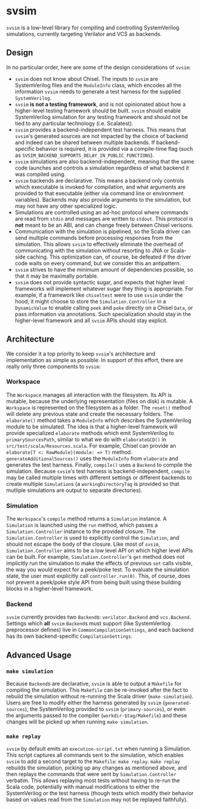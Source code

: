# svsim

`svsim` is a low-level library for compiling and controlling SystemVerilog
simulations, currently targeting Verilator and VCS as backends.

## Design

In no particular order, here are some of the design considerations of `svsim`:
* `svsim` does not know about Chisel. The inputs to `svsim` are SystemVerilog
  files and the `ModuleInfo` class, which encodes all the information `svsim`
  needs to generate a test harness for the supplied `SystemVerilog`.
* `svsim` **is not a testing framework**, and is not opinionated about how a
  higher-level testing framework should be built. `svsim` should enable
  SystemVerilog simulation for any testing framework and should not be tied to
  any particular technology (i.e. Scalatest).
* `svsim` provides a backend-independent test harness. This means that `svsim`'s
  generated sources are not impacted by the choice of backend and indeed can be
  shared between multiple backends. If backend-specific behavior is required, it
  is provided via a compile-time flag (such as
  `SVSIM_BACKEND_SUPPORTS_DELAY_IN_PUBLIC_FUNCTIONS`).
* `svsim` simulations are also backend-independent, meaning that the same code
  launches and controls a simulation regardless of what backend it was compiled
  using. 
* `svsim` backends are declarative. This means a backend only controls which
  executable is invoked for compilation, and what arguments are provided to that
  executable (either via command line or environment variables). Backends may
  also provide arguments to the simulation, but may not have any other
  specialized logic.
* Simulations are controlled using an ad-hoc protocol where commands are read
  from `stdin` and messages are written to `stdout`. This protocol is **not**
  meant to be an ABI, and can change freely between Chisel verisons.
* Communication with the simulation is pipelined, so the Scala driver can send
  multiple commands before processing responses from the simulation. This allows
  `svsim` to effectively eliminate the overhead of communicating with the
  simulation without resorting to JNA or Scala-side caching. This optimization
  can, of course, be defeated if the driver code waits on every command, but we
  consider this an antipattern.
* `svsim` strives to have the minimum amount of dependencies possible, so that
  it may be maximally portable.
* `svsim` does not provide syntactic sugar, and expects that higher level
  frameworks will implement whatever sugar they thing is appropriate. For
  example, if a framework like `chiseltest` were to use `svsim` under the hood,
  it might choose to store the `Simulation.Controller` in a `DynamicValue` to
  enable calling `peek` and `poke` directly on a Chisel `Data`, or pass
  information via annotations. Such specialization should stay in the
  higher-level framework and all `svsim` APIs should stay explicit.

## Architecture

We consider it a top priority to keep `svsim`'s architecture and implementation
as simple as possible. In support of this effort, there are really only three
components to `svsim`:

### Workspace

The `Workspace` manages all interaction with the filesystem. Its API is mutable,
because the underlying representation (files on disk) is mutable. A `Workspace`
is represented on the filesystem as a folder. The `reset()` method will delete
any previous state and create the necessary folders. The `elaborate()` method
takes a `ModuleInfo` which describes the SystemVerilog module to be simulated.
The idea is that a higher-level framework will provide specialized `elaborate`
methods which emit SystemVerilog to `primarySourcesPath`, similar to what we do
with `elaborateGCD()` in `src/test/scala/Resources.scala`. For example, Chisel
can provide an `elaborate[T <: RawModule](module: => T)` method.
`generateAdditionalSources()` uses the `ModuleInfo` from `elaborate` and
generates the test harness. Finally, `compile()` uses a `Backend` to compile the
simulation. Because `svsim`'s test harness is backend-independent, `compile` may
be called multiple times with different settings or different backends to create
multiple `Simulation`s (a `workingDirectoryTag` is provided so that mutliple
simulations are output to separate directories). 

### Simulation

The `Workspace`'s `compile` method returns a `Simulation` instance. A
`Simulation` is launched using the `run` method, which passes a
`Simulation.Controller` instance to the provided closure. The
`Simulation.Controller` is used to explicitly control the `Simulation`, and
should not escape the body of the closure. Like most of `svsim`,
`Simulation.Controller` aims to be a low level API on which higher level APIs
can be built. For example, `Simulation.Controller`'s `get` method does not
implicitly run the simulation to make the effects of previous `set` calls
visible, the way you would expect for a peek/poke test. To evaluate the
simulation state, the user must explicitly call `controller.run(0)`. This, of
course, does not prevent a peek/poke style API from being built using these
building blocks in a higher-level framework.

### Backend

`svsim` currently provides two `Backend`s: `verilator.Backend` and
`vcs.Backend`. Settings which **all** `svsim` `Backend`s must support (like
SystemVerilog preprocessor defines) live in `CommonCompilationSettings`, and each
backend has its own backend-specific `CompilationSettings`.

## Advanced Usage

### `make simulation`

Because `Backend`s are declarative, `svsim` is able to output a `Makefile` for
compiling the simulation. This `Makefile` can be re-invoked after the fact to
rebuild the simulation without re-running the Scala driver (`make simulation`).
Users are free to modify either the harness generated by `svsim`
(`generated-sources`), the SystemVerilog provided to `svsim`
(`primary-sources`), or even the arguments passed to the compiler
(`workdir-$tag/Makefile`) and these changes will be picked up when running `make
simulation`.

### `make replay`

`svsim` by default emits an `execution-script.txt` when running a Simulation.
This script captures all commands sent to the simulation, which enables `svsim`
to add a second target to the `Makefile`: `make replay`. `make replay` rebuilds
the simulation, picking up any changes as mentioned above, and then replays the
commands that were sent by `Simulation.Controller` verbatim. This allows
replaying most tests without having to re-run the Scala code, potentially with
manual modifications to either the SystemVerilog or the test harness (though
tests which modify their behavior based on values read from the `Simulation` may
not be replayed faithfully).
